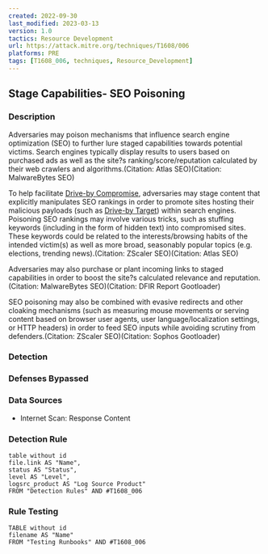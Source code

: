 ```yaml
---
created: 2022-09-30
last_modified: 2023-03-13
version: 1.0
tactics: Resource Development
url: https://attack.mitre.org/techniques/T1608/006
platforms: PRE
tags: [T1608_006, techniques, Resource_Development]
---
```


## Stage Capabilities- SEO Poisoning

### Description

Adversaries may poison mechanisms that influence search engine optimization (SEO) to further lure staged capabilities towards potential victims. Search engines typically display results to users based on purchased ads as well as the site?s ranking/score/reputation calculated by their web crawlers and algorithms.(Citation: Atlas SEO)(Citation: MalwareBytes SEO)

To help facilitate [Drive-by Compromise](https://attack.mitre.org/techniques/T1189), adversaries may stage content that explicitly manipulates SEO rankings in order to promote sites hosting their malicious payloads (such as [Drive-by Target](https://attack.mitre.org/techniques/T1608/004)) within search engines. Poisoning SEO rankings may involve various tricks, such as stuffing keywords (including in the form of hidden text) into compromised sites. These keywords could be related to the interests/browsing habits of the intended victim(s) as well as more broad, seasonably popular topics (e.g. elections, trending news).(Citation: ZScaler SEO)(Citation: Atlas SEO)

Adversaries may also purchase or plant incoming links to staged capabilities in order to boost the site?s calculated relevance and reputation.(Citation: MalwareBytes SEO)(Citation: DFIR Report Gootloader)

SEO poisoning may also be combined with evasive redirects and other cloaking mechanisms (such as measuring mouse movements or serving content based on browser user agents, user language/localization settings, or HTTP headers) in order to feed SEO inputs while avoiding scrutiny from defenders.(Citation: ZScaler SEO)(Citation: Sophos Gootloader)

### Detection



### Defenses Bypassed



### Data Sources

  - Internet Scan: Response Content
### Detection Rule

```dataview
table without id
file.link AS "Name",
status AS "Status",
level AS "Level",
logsrc_product AS "Log Source Product"
FROM "Detection Rules" AND #T1608_006
```

### Rule Testing

```dataview
TABLE without id
filename AS "Name"
FROM "Testing Runbooks" AND #T1608_006
```

